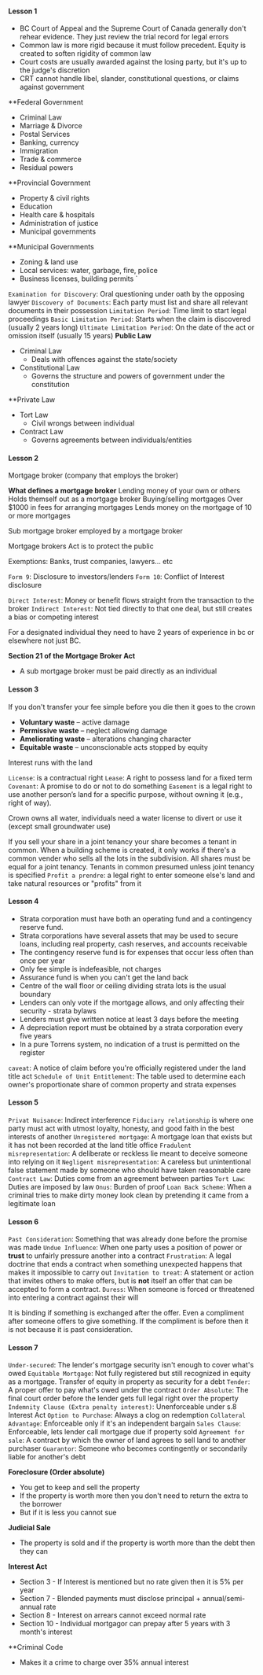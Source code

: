 #### Lesson 1
* BC Court of Appeal and the Supreme Court of Canada generally don't rehear evidence. They just review the trial record for legal errors
* Common law is more rigid because it must follow precedent. Equity is created to soften rigidity of common law
* Court costs are usually awarded against the losing party, but it's up to the judge's discretion
* CRT cannot handle libel, slander, constitutional questions, or claims against government

**Federal Government
* Criminal Law
* Marriage & Divorce
* Postal Services
* Banking, currency
* Immigration
* Trade & commerce
* Residual powers

**Provincial Government
* Property & civil rights
* Education
* Health care & hospitals
* Administration of justice
* Municipal governments

**Municipal Governments
* Zoning & land use
* Local services: water, garbage, fire, police
* Business licenses, building permits
`

`Examination for Discovery`: Oral questioning under oath by the opposing lawyer
`Discovery of Documents`: Each party must list and share all relevant documents in their possession
`Limitation Period`: Time limit to start legal proceedings
`Basic Limitation Period`: Starts when the claim is discovered (usually 2 years long)
`Ultimate Limitation Period`: On the date of the act or omission itself (usually 15 years)
**Public Law**
* Criminal Law
	* Deals with offences against the state/society
* Constitutional Law
	* Governs the structure and powers of government under the constitution

**Private Law
* Tort Law
	* Civil wrongs between individual
* Contract Law
	* Governs agreements between individuals/entities

#### Lesson 2
Mortgage broker (company that employs the broker)

**What defines a mortgage broker**
Lending money of your own or others
Holds themself out as a mortgage broker
Buying/selling mortgages
Over $1000 in fees for arranging mortgages
Lends money on the mortgage of 10 or more mortgages

Sub mortgage broker employed by a mortgage broker

Mortgage brokers Act is to protect the public

Exemptions: Banks, trust companies, lawyers... etc

`Form 9`: Disclosure to investors/lenders
`Form 10`: Conflict of Interest disclosure

`Direct Interest`: Money or benefit flows straight from the transaction to the broker
`Indirect Interest`: Not tied directly to that one deal, but still creates a bias or competing interest


For a designated individual they need to have 2 years of experience in bc or elsewhere not just BC.

**Section 21 of the Mortgage Broker Act**
* A sub mortgage broker must be paid directly as an individual

#### Lesson 3
If you don't transfer your fee simple before you die then it goes to the crown

- **Voluntary waste** – active damage
- **Permissive waste** – neglect allowing damage
- **Ameliorating waste** – alterations changing character
- **Equitable waste** – unconscionable acts stopped by equity

Interest runs with the land

`License`: is a contractual right
`Lease`: A right to possess land for a fixed term
`Covenant`: A promise to do or not to do something
`Easement` is a legal right to use another person’s land for a specific purpose, without owning it (e.g., right of way).

Crown owns all water, individuals need a water license to divert or use it (except small groundwater use)


If you sell your share in a joint tenancy your share becomes a tenant in common.
When a building scheme is created, it only works if there's a common vender who sells all the lots in the subdivision.
All shares must be equal for a joint tenancy.
Tenants in common presumed unless joint tenancy is specified
`Profit a prendre`: a legal right to enter someone else's land and take natural resources or "profits" from it

#### Lesson 4
* Strata corporation must have both an operating fund and a contingency reserve fund.
* Strata corporations have several assets that may be used to secure loans, including real property, cash reserves, and accounts receivable
* The contingency reserve fund is for expenses that occur less often than once per year
* Only fee simple is indefeasible, not charges
* Assurance fund is when you can't get the land back
* Centre of the wall floor or ceiling dividing strata lots is the usual boundary
* Lenders can only vote if the mortgage allows, and only affecting their security - strata bylaws
* Lenders must give written notice at least 3 days before the meeting
* A depreciation report must be obtained by a strata corporation every five years
* In a pure Torrens system, no indication of a trust is permitted on the register

`caveat`: A notice of claim before you're officially registered under the land title act
`Schedule of Unit Entitlement`: The table used to determine each owner's proportionate share of common property and strata expenses

#### Lesson 5
`Privat Nuisance`: Indirect interference 
`Fiduciary relationship` is where one party must act with utmost loyalty, honesty, and good faith in the best interests of another
`Unregistered mortgage`: A mortgage loan that exists but it has not been recorded at the land title office
`Fradulent misrepresentation`: A deliberate or reckless lie meant to deceive someone into relying on it
`Negligent misrepresentation`: A careless but unintentional false statement made by someone who should have taken reasonable care
`Contract Law`: Duties come from an agreement between parties
`Tort Law`: Duties are imposed by law
`Onus`: Burden of proof
`Loan Back Scheme`: When a criminal tries to make dirty money look clean by pretending it came from a legitimate loan

#### Lesson 6
`Past Consideration`: Something that was already done before the promise was made
`Undue Influence`: When one party uses a position of power or **trust** to unfairly pressure another into a contract
`Frustration`: A legal doctrine that ends a contract when something unexpected happens that makes it impossible to carry out
`Invitation to treat`: A statement or action that invites others to make offers, but is **not** itself an offer that can be accepted to form a contract.
`Duress`: When someone is forced or threatened into entering a contract against their will

It is binding if something is exchanged after the offer. Even a compliment after someone offers to give something. If the compliment is before then it is not because it is past consideration.

#### Lesson 7
`Under-secured`: The lender's mortgage security isn't enough to cover what's owed
`Equitable Mortgage`: Not fully registered but still recognized in equity as a mortgage. Transfer of equity in property as security for a debt
`Tender`: A proper offer to pay what's owed under the contract
`Order Absolute`: The final court order before the lender gets full legal right over the property
`Indemnity Clause (Extra penalty interest)`: Unenforceable under s.8 Interest Act
`Option to Purchase`: Always a clog on redemption
`Collateral Advantage`: Enforceable only if it's an independent bargain
`Sales Clause`: Enforceable, lets lender call mortgage due if property sold
`Agreement for sale`: A contract by which the owner of land agrees to sell land to another purchaser
`Guarantor`: Someone who becomes contingently or secondarily liable for another's debt

**Foreclosure (Order absolute)**
* You get to keep and sell the property
* If the property is worth more then you don't need to return the extra to the borrower
* But if it is less you cannot sue

**Judicial Sale**
* The property is sold and if the property is worth more than the debt then they can 

**Interest Act**
* Section 3 - If Interest is mentioned but no rate given then it is 5% per year
* Section 7 - Blended payments must disclose principal + annual/semi-annual rate
* Section 8 - Interest on arrears cannot exceed normal rate
* Section 10 - Individual mortgagor can prepay after 5 years with 3 month's interest

**Criminal Code
* Makes it a crime to charge over 35% annual interest

